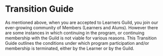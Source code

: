 # Transition Guide

As mentioned above, when you are accepted to Learners Guild, you join our ever-growing community of Members \(Learners and Alums\). However there are some instances in which continuing in the program, or continuing membership with the Guild is not viable for various reasons. This Transition Guide outlines the conditions under which program participation and/or membership is terminated, either by the Learner or by the Guild.

### 



